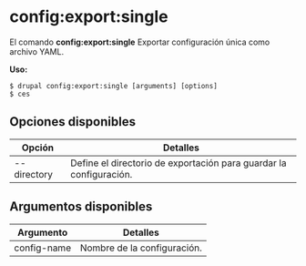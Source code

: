 # config:export:single
El comando **config:export:single** Exportar configuración única como archivo YAML.

**Uso:**
```
$ drupal config:export:single [arguments] [options] 
$ ces  
```

## Opciones disponibles
Opción | Detalles
-------|-------------
--directory | Define el directorio de exportación para guardar la configuración.

## Argumentos disponibles
Argumento | Detalles
---------|-------------
config-name | Nombre de la configuración.
